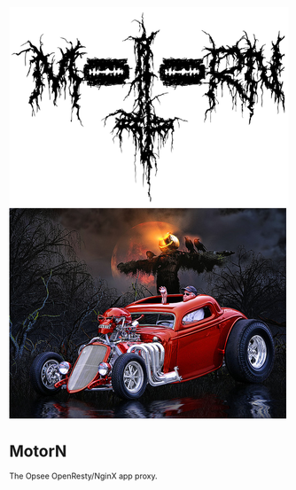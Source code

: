 ![motorn](./logo.png)
![spooky rat rod](./motorn.jpg)

MotorN
======

The Opsee OpenResty/NginX app proxy.
